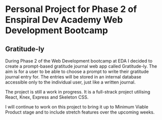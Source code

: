 # Personal Project for Phase 2 of Enspiral Dev Academy Web Development Bootcamp

## Gratitude-ly

During Phase 2 of the Web Development bootcamp at EDA I decided to create a prompt-based gratitude journal web app called Gratitude-ly. The aim is for a user to be able to choose a prompt to write their gratitude journal entry for. The entries will be stored in an internal database accessible only to the individual user, just like a written journal.

The project is still a work in progress. It is a full-strack project utilising React, Knex, Express and Skeleton CSS.

I will continue to work on this project to bring it up to Minimum Viable Product stage and to include stretch features over the upcoming weeks.